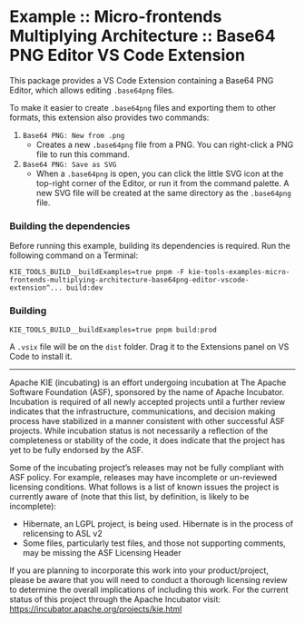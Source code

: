<!--
   Licensed to the Apache Software Foundation (ASF) under one
   or more contributor license agreements.  See the NOTICE file
   distributed with this work for additional information
   regarding copyright ownership.  The ASF licenses this file
   to you under the Apache License, Version 2.0 (the
   "License"); you may not use this file except in compliance
   with the License.  You may obtain a copy of the License at
     http://www.apache.org/licenses/LICENSE-2.0
   Unless required by applicable law or agreed to in writing,
   software distributed under the License is distributed on an
   "AS IS" BASIS, WITHOUT WARRANTIES OR CONDITIONS OF ANY
   KIND, either express or implied.  See the License for the
   specific language governing permissions and limitations
   under the License.
-->

# Example :: Micro-frontends Multiplying Architecture :: Base64 PNG Editor VS Code Extension

This package provides a VS Code Extension containing a Base64 PNG Editor, which allows editing `.base64png` files.

To make it easier to create `.base64png` files and exporting them to other formats, this extension also provides two commands:

1. `Base64 PNG: New from .png`
   - Creates a new `.base64png` file from a PNG. You can right-click a PNG file to run this command.
1. `Base64 PNG: Save as SVG`
   - When a `.base64png` is open, you can click the little SVG icon at the top-right corner of the Editor, or run it from the command palette. A new SVG file will be created at the same directory as the `.base64png` file.

### Building the dependencies

Before running this example, building its dependencies is required. Run the following command on a Terminal:

```shell script
KIE_TOOLS_BUILD__buildExamples=true pnpm -F kie-tools-examples-micro-frontends-multiplying-architecture-base64png-editor-vscode-extension^... build:dev
```

### Building

```shell script
KIE_TOOLS_BUILD__buildExamples=true pnpm build:prod
```

A `.vsix` file will be on the `dist` folder. Drag it to the Extensions panel on VS Code to install it.

---

Apache KIE (incubating) is an effort undergoing incubation at The Apache Software
Foundation (ASF), sponsored by the name of Apache Incubator. Incubation is
required of all newly accepted projects until a further review indicates that
the infrastructure, communications, and decision making process have stabilized
in a manner consistent with other successful ASF projects. While incubation
status is not necessarily a reflection of the completeness or stability of the
code, it does indicate that the project has yet to be fully endorsed by the ASF.

Some of the incubating project’s releases may not be fully compliant with ASF
policy. For example, releases may have incomplete or un-reviewed licensing
conditions. What follows is a list of known issues the project is currently
aware of (note that this list, by definition, is likely to be incomplete):

- Hibernate, an LGPL project, is being used. Hibernate is in the process of
  relicensing to ASL v2
- Some files, particularly test files, and those not supporting comments, may
  be missing the ASF Licensing Header

If you are planning to incorporate this work into your product/project, please
be aware that you will need to conduct a thorough licensing review to determine
the overall implications of including this work. For the current status of this
project through the Apache Incubator visit:
https://incubator.apache.org/projects/kie.html
